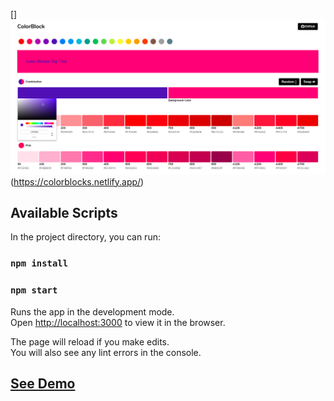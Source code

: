 
[]![](previews/preview-1.png)(https://colorblocks.netlify.app/)

## Available Scripts

In the project directory, you can run:

### `npm install`

### `npm start`

Runs the app in the development mode.<br />
Open [http://localhost:3000](http://localhost:3000) to view it in the browser.

The page will reload if you make edits.<br />
You will also see any lint errors in the console.

## [See Demo](https://colorblocks.netlify.com/)
